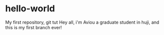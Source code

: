 # hello-world
My first repository, git tut
Hey all, i'm Aviou a graduate student in huji, and this is my first branch ever!
